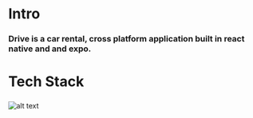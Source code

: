 # Intro
### Drive is a car rental, cross platform application built in react native and and expo.

# Tech Stack
###

![alt text](https://github.com/brandonzane/car-rental/tree/master/assets/images/Drive.gif.jpg?raw=true)

